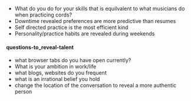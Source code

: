 - What do you do for your skills that is equilvalent to what musicians do when practicing cords?
- Downtime revealed preferences are more predictive than resumes
- Self directed practice is the most efficient kind
- Personality/practice habits are revealed during weekends 

#### questions-to_reveal-talent
- what browser tabs do you have open currently?
- What is your ambition in work/life
- what blogs, websites do you frequent
- what is an irrational belief you hold
- change the location of the conversation to reveal a more authentic person
  